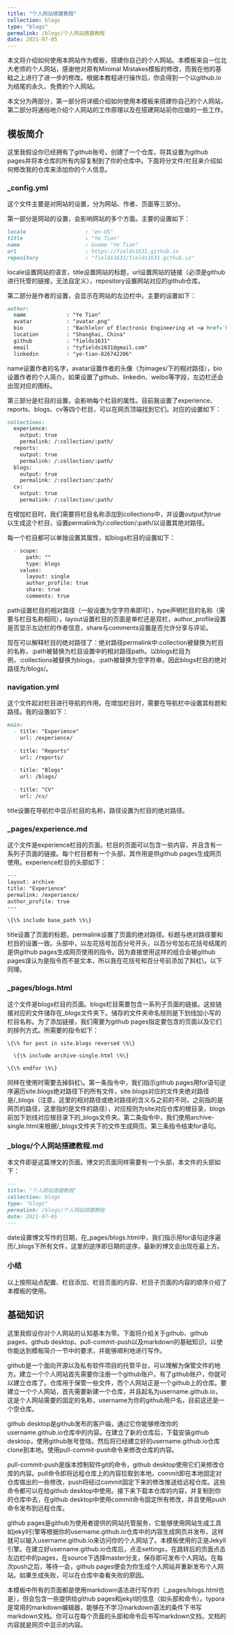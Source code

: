 ```yaml
---
title: "个人网站搭建教程"
collection: blogs
type: "blogs"
permalink: /blogs/个人网站搭建教程
date: 2021-07-05
---
```


本文将介绍如何使用本网站作为模板，搭建你自己的个人网站。本模板来自一位北大老师的个人网站，感谢他对原有Minimal Mistakes模板的修改，而我在他的基础之上进行了进一步的修改。根据本教程进行操作后，你会得到一个以github.io为结尾的永久、免费的个人网站。

本文分为两部分，第一部分将详细介绍如何使用本模板来搭建你自己的个人网站，第二部分将通俗地介绍个人网站的工作原理以及在搭建网站前你应做的一些工作。

## 模板简介

这里我假设你已经拥有了github账号，创建了一个仓库，将其设置为github pages并将本仓库的所有内容复制到了你的仓库中。下面将分文件/栏目来介绍如何修改我的仓库来添加你的个人信息。

### \_config.yml

这个文件主要是对网站的设置，分为网站、作者、页面等三部分。

第一部分是网站的设置，会影响网站的多个方面。主要的设置如下：

```markdown
locale                   : "en-US"
title                    : "Ye Tian"
name                     : &name "Ye Tian"
url                      : https://fields1631.github.io
repository               : "fields1631/fields1631.github.io"
```

locale设置网站的语言，title设置网站的标题，url设置网站的链接（必须是github进行托管的链接，无法自定义），repository设置网站对应的github仓库。

第二部分是作者的设置，会显示在网站的左边栏中。主要的设置如下：

```markdown
author:
  name             : "Ye Tian"
  avatar           : "avatar.png"
  bio              : "Bachlelor of Electronic Engineering at <a href='http://www.it.fudan.edu.cn'>SIST, Fudan University</a>"
  location         : "Shanghai, China"
  github           : "fields1631"
  email            : "tyfields1631@gmail.com"
  linkedin         : "ye-tian-826742206"
```

name设置作者的名字，avatar设置作者的头像（为images/下的相对路径），bio设置作者的个人简介。如果设置了github、linkedin、weibo等字段，左边栏还会出现对应的图标。

第三部分是栏目的设置，会影响每个栏目的属性。目前我设置了experience、reports、blogs、cv等四个栏目，可以在网页顶端找到它们。对应的设置如下：

```markdown
collections:
  experience:
    output: true
    permalink: /:collection/:path/
  reports:
    output: true
    permalink: /:collection/:path/
  blogs:
    output: true
    permalink: /:collection/:path/
  cv:
    output: true
    permalink: /:collection/:path/
```

在增加栏目时，我们需要将栏目名称添加到collections中，并设置output为true以生成这个栏目，设置permalink为/:collection/:path/以设置其绝对路径。

每一个栏目都可以单独设置其属性，如blogs栏目的设置如下：

```markdown
  - scope:
      path: ""
      type: blogs
    values:
      layout: single
      author_profile: true
      share: true
      comments: true
```

path设置栏目的相对路径（一般设置为空字符串即可），type声明栏目的名称（需要与栏目名称相同），layout设置栏目的页面是单栏还是双栏，author_profile设置是否显示左边栏的作者信息，share与comments设置是否允许分享与评论。

现在可以解释栏目的绝对路径了：绝对路径permalink中:collection被替换为栏目的名称，:path被替换为栏目设置中的相对路径path。以blogs栏目为例，:collections被替换为blogs，:path被替换为空字符串，因此blogs栏目的绝对路径为/blogs/。

### navigation.yml

这个文件起对栏目进行导航的作用。在增加栏目时，需要在导航栏中设置其标题和路径。我的设置如下：

```markdown
main:
  - title: "Experience"
    url: /experience/
    
  - title: "Reports"
    url: /reports/
    
  - title: "Blogs"
    url: /blogs/
    
  - title: "CV"
    url: /cv/
```

title设置在导航栏中显示栏目的名称，路径设置为栏目的绝对路径。

### \_pages/experience.md

这个文件是experience栏目的页面。栏目的页面可以包含一些内容，并且含有一系列子页面的链接。每个栏目都有一个头部，其作用是供github pages生成网页使用。experience栏目的头部如下：

```html
---
layout: archive
title: "Experience"
permalink: /experience/
author_profile: true
---

\{\% include base_path \%\}
```

title设置了页面的标题，permalink设置了页面的绝对路径。标题与绝对路径要和栏目的设置一致。头部中，以左花括号加百分号开头，以百分号加右花括号结尾的是供github pages生成网页使用的指令。因为直接使用这样的组合会被github pages误认为是指令而不是文本，所以我在花括号和百分号前添加了斜杠\\，以下同理。

### \_pages/blogs.html

这个文件是blogs栏目的页面。blogs栏目需要包含一系列子页面的链接。这些链接对应的文件储存在_blogs文件夹下。储存的文件夹命名规则是下划线加小写的栏目名称。为了添加链接，我们需要为github pages指定要包含的页面以及它们的排列方式。所需要的指令如下：

```html
\{\% for post in site.blogs reversed \%\}

  \{\% include archive-single.html \%\}

\{\% endfor \%\}
```

同样在使用时需要去掉斜杠\\。第一条指令中，我们指示github pages用for语句逆序遍历site.blogs绝对路径下的所有文件，site.blogs对应的文件夹绝对路径是/\_blogs（注意，这里的相对路径或绝对路径的含义与之前的不同，之前指的是网页的路径，这里指的是文件的路径），对应规则为site对应仓库的根目录，blogs前加下划线对应根目录下的\_blogs文件夹。第二条指令中，我们使用archive-single.html来根据/\_blogs文件夹下的文件生成网页。第三条指令结束for语句。

### _blogs/个人网站搭建教程.md

本文件即是这篇博文的页面。博文的页面同样需要有一个头部，本文件的头部如下：

```markdown
---
title: "个人网站搭建教程"
collection: blogs
type: "blogs"
permalink: /blogs/个人网站搭建教程
date: 2021-07-05
---
```

date设置博文写作的日期，在_pages/blogs.html中，我们指示用for语句逆序遍历/\_blogs下所有文件，这里的逆序即日期的逆序，最新的博文会出现在最上方。

### 小结

以上按照站点配置、栏目添加、栏目页面的内容、栏目子页面的内容的顺序介绍了本模板的使用。

## 基础知识

这里我假设你对个人网站的认知基本为零。下面将介绍关于github、github pages、github desktop、pull-commit-push以及markdown的基础知识，以使你能达到模板简介一节中的要求，并能够顺利地进行写作。

github是一个面向开源以及私有软件项目的托管平台，可以理解为保管文件的地方。建立一个个人网站首先需要你注册一个github账户。有了github账户，你就可以建立仓库了。仓库用于保管一些文件，而个人网站正是一个github上的仓库。要建立一个个人网站，首先需要新建一个仓库，并且起名为username.github.io，这是个人网站需要的固定的名称，username为你的github用户名，目前这还是一个空仓库。

github desktop是github发布的客户端，通过它你能够修改你的username.github.io仓库中的内容。在建立了新的仓库后，下载安装github desktop，使用github账号登陆，然后将已经建立好的username.github.io仓库clone到本地。使用pull-commit-push命令来修改仓库的内容。

pull-commit-push是版本控制软件git的命令，github desktop使用它们来修改仓库的内容。pull命令即将远程仓库上的内容拉取到本地，commit即在本地固定对仓库做出的一些修改，push将经过commit固定下来的修改推送给远程仓库。这些命令都可以在给github desktop中使用。接下来下载本仓库的内容，并复制到你的仓库中去，在github desktop中使用commit命令固定所有修改，并且使用push命令发布到远程仓库。

github pages是github为使用者提供的网站托管服务，它能够使用网站生成工具如jekyll引擎等根据你的username.github.io仓库中的内容生成网页并发布，这样就可以输入username.github.io来访问你的个人网站了。本模板使用的正是Jekyll引擎。在建立好username.github.io仓库后，点击settings，在跳转后的页面点击左边栏中的pages，在source下选择master分支，保存即可发布个人网站。在每次push之后，等待一会，github pages便会为你生成个人网站并重新发布个人网站。如果生成失败，可以在仓库中查看失败的原因。

本模板中所有的页面都是使用markdown语法进行写作的（\_pages/blogs.html也是），但会包含一些提供给github pages和jekyll的信息（如头部和命令）。typora是常用的markdown编辑器，能够在不学习markdown语法的条件下书写markdown文档。你可以在每个页面的头部和命令后书写markdown文档，文档的内容就是网页中显示的内容。

